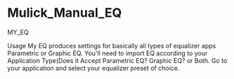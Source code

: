 # Mulick_Manual_EQ
MY_EQ

Usage
  My EQ produces settings for basically all types of equalizer apps Parametric or Graphic EQ.
  You'll need to import EQ according to your Application Type(Does it Accept Parametric EQ? Graphic EQ? or Both.
  Go to your application and select your equalizer preset of choice. 
